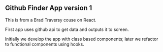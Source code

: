 ## Github Finder App version 1

This is from a Brad Traversy couse on React.

First app uses github api to get data and outputs it to screen.

Initially we develop the app with class based components; later we refactor to functional components using hooks.
